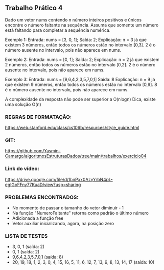 ## Trabalho Prático 4
Dado um vetor nums contendo n número inteiros positivos e únicos encontre o número
faltante na sequência. Assuma que somente um número está faltando para completar a
sequência numérica.

Exemplo 1:
Entrada: nums = [3, 0, 1]; 
Saída: 2; 
Explicação: n = 3 já que existem 3 números, então todos os números estão no intervalo
[0,3]. 2 é o número ausente no intervalo, pois não aparece em nums.

Exemplo 2:
Entrada: nums = [0, 1]; 
Saída: 2; 
Explicação: n = 2 já que existem 2 números, então todos os números estão no intervalo
[0,2]. 2 é o número ausente no intervalo, pois não aparece em nums.

Exemplo 3:
Entrada: nums = [9,6,4,2,3,5,7,0,1]
Saída: 8
Explicação: n = 9 já que existem 9 números, então todos os números estão no intervalo
[0,9]. 8 é o número ausente no intervalo, pois não aparece em nums.


A complexidade da resposta não pode ser superior a O(nlogn)
Dica, existe uma solução O(n)

### REGRAS DE FORMATAÇÃO:
https://web.stanford.edu/class/cs106b/resources/style_guide.html

### GIT:
https://github.com/Yasmin-Camargo/algoritmosEstruturasDados/tree/main/trabalhos/exercicio04

### Link do vídeo:
https://drive.google.com/file/d/1bnPxx0AzyYrbN4pL-egIGoFFny77KuaD/view?usp=sharing  

### PROBLEMAS ENCONTRADOS:
- No momento de passar o tamanho do vetor diminuir - 1
- Na função "NumeroFaltante" retorna como padrão o último número
- Adicionada a função free
- Vetor auxiliar inicializando, agora, na posição zero

### LISTA DE TESTES
- 3, 0, 1 										(saída: 2)
- 0, 1										(saída: 2)
- 9,6,4,2,3,5,7,0,1								(saída: 8)
- 20, 19, 18, 1, 2, 3, 0, 4, 15, 16, 5, 11, 6, 12, 7, 13, 9, 8, 13, 14, 17		(saída: 10)



